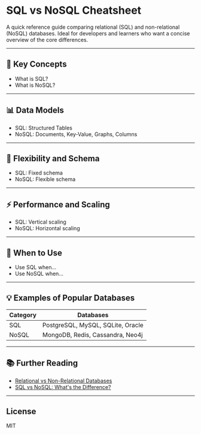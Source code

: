 # SQL vs NoSQL Cheatsheet

A quick reference guide comparing relational (SQL) and non-relational (NoSQL) databases. Ideal for developers and learners who want a concise overview of the core differences.

---

## 🧠 Key Concepts

- What is SQL?
- What is NoSQL?

---

## 📊 Data Models

- SQL: Structured Tables
- NoSQL: Documents, Key-Value, Graphs, Columns

---

## 🔄 Flexibility and Schema

- SQL: Fixed schema
- NoSQL: Flexible schema

---

## ⚡ Performance and Scaling

- SQL: Vertical scaling
- NoSQL: Horizontal scaling

---

## 🧪 When to Use

- Use SQL when...
- Use NoSQL when...

---

## 💡 Examples of Popular Databases

| Category | Databases |
|----------|-----------|
| SQL      | PostgreSQL, MySQL, SQLite, Oracle |
| NoSQL    | MongoDB, Redis, Cassandra, Neo4j |

---

## 📚 Further Reading

- [Relational vs Non-Relational Databases](https://www.mongodb.com/nosql-explained)
- [SQL vs NoSQL: What's the Difference?](https://www.geeksforgeeks.org/difference-between-sql-and-nosql/)

---

## License

MIT
